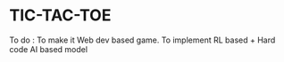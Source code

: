 # TIC-TAC-TOE

To do : 
To make it Web dev based game. 
To implement RL based + Hard code AI based model
